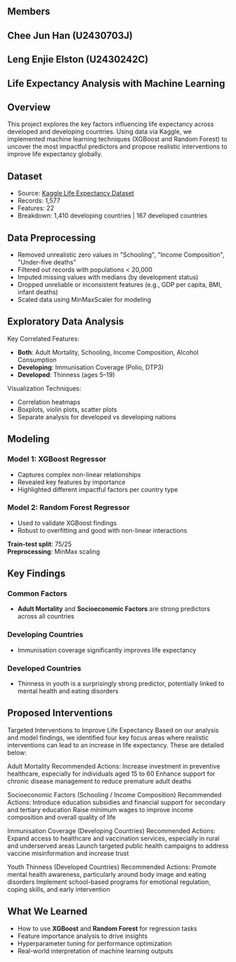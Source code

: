 ## Members
## Chee Jun Han (U2430703J) 
## Leng Enjie Elston (U2430242C) 

## Life Expectancy Analysis with Machine Learning

##  Overview
This project explores the key factors influencing life expectancy across developed and developing countries. Using data via Kaggle, we implemented machine learning techniques (XGBoost and Random Forest) to uncover the most impactful predictors and propose realistic interventions to improve life expectancy globally.

## Dataset
- Source: [Kaggle Life Expectancy Dataset](https://www.kaggle.com/code/varunsaikanuri/life-expectancy-visualization/input)
- Records: 1,577
- Features: 22
- Breakdown: 1,410 developing countries | 167 developed countries


##  Data Preprocessing
- Removed unrealistic zero values in "Schooling", "Income Composition", "Under-five deaths"
- Filtered out records with populations < 20,000
- Imputed missing values with medians (by development status)
- Dropped unreliable or inconsistent features (e.g., GDP per capita, BMI, infant deaths)
- Scaled data using MinMaxScaler for modeling

## Exploratory Data Analysis
Key Correlated Features:
- **Both**: Adult Mortality, Schooling, Income Composition, Alcohol Consumption
- **Developing**: Immunisation Coverage (Polio, DTP3)
- **Developed**: Thinness (ages 5–19)

Visualization Techniques:
- Correlation heatmaps
- Boxplots, violin plots, scatter plots
- Separate analysis for developed vs developing nations

##  Modeling

### Model 1: XGBoost Regressor
- Captures complex non-linear relationships
- Revealed key features by importance
- Highlighted different impactful factors per country type

### Model 2: Random Forest Regressor
- Used to validate XGBoost findings
- Robust to overfitting and good with non-linear interactions

**Train-test split**: 75/25  
**Preprocessing**: MinMax scaling

##  Key Findings

### Common Factors
- **Adult Mortality** and **Socioeconomic Factors** are strong predictors across all countries

### Developing Countries
- Immunisation coverage significantly improves life expectancy

### Developed Countries
- Thinness in youth is a surprisingly strong predictor, potentially linked to mental health and eating disorders



##  Proposed Interventions

 Targeted Interventions to Improve Life Expectancy
Based on our analysis and model findings, we identified four key focus areas where realistic interventions can lead to an increase in life expectancy. These are detailed below:

Adult Mortality
Recommended Actions:
Increase investment in preventive healthcare, especially for individuals aged 15 to 60
Enhance support for chronic disease management to reduce premature adult deaths

Socioeconomic Factors (Schooling / Income Composition)
Recommended Actions:
Introduce education subsidies and financial support for secondary and tertiary education
Raise minimum wages to improve income composition and overall quality of life

Immunisation Coverage (Developing Countries)
Recommended Actions:
Expand access to healthcare and vaccination services, especially in rural and underserved areas
Launch targeted public health campaigns to address vaccine misinformation and increase trust

Youth Thinness (Developed Countries)
Recommended Actions:
Promote mental health awareness, particularly around body image and eating disorders
Implement school-based programs for emotional regulation, coping skills, and early intervention

##  What We Learned
- How to use **XGBoost** and **Random Forest** for regression tasks
- Feature importance analysis to drive insights
- Hyperparameter tuning for performance optimization
- Real-world interpretation of machine learning outputs



